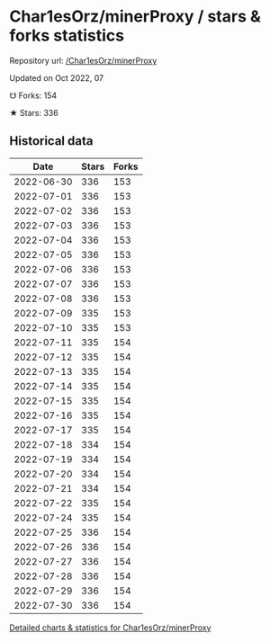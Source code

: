 # Char1esOrz/minerProxy / stars & forks statistics

Repository url: [/Char1esOrz/minerProxy](https://github.com/Char1esOrz/minerProxy)

Updated on Oct 2022, 07

☋ Forks: 154

★ Stars: 336

## Historical data
| Date | Stars | Forks |
|------|-------|-------|
| 2022-06-30 | 336 | 153 | 
| 2022-07-01 | 336 | 153 | 
| 2022-07-02 | 336 | 153 | 
| 2022-07-03 | 336 | 153 | 
| 2022-07-04 | 336 | 153 | 
| 2022-07-05 | 336 | 153 | 
| 2022-07-06 | 336 | 153 | 
| 2022-07-07 | 336 | 153 | 
| 2022-07-08 | 336 | 153 | 
| 2022-07-09 | 335 | 153 | 
| 2022-07-10 | 335 | 153 | 
| 2022-07-11 | 335 | 154 | 
| 2022-07-12 | 335 | 154 | 
| 2022-07-13 | 335 | 154 | 
| 2022-07-14 | 335 | 154 | 
| 2022-07-15 | 335 | 154 | 
| 2022-07-16 | 335 | 154 | 
| 2022-07-17 | 335 | 154 | 
| 2022-07-18 | 334 | 154 | 
| 2022-07-19 | 334 | 154 | 
| 2022-07-20 | 334 | 154 | 
| 2022-07-21 | 334 | 154 | 
| 2022-07-22 | 335 | 154 | 
| 2022-07-24 | 335 | 154 | 
| 2022-07-25 | 336 | 154 | 
| 2022-07-26 | 336 | 154 | 
| 2022-07-27 | 336 | 154 | 
| 2022-07-28 | 336 | 154 | 
| 2022-07-29 | 336 | 154 | 
| 2022-07-30 | 336 | 154 | 


[Detailed charts & statistics for Char1esOrz/minerProxy](https://reviewgithub.com/rep/Char1esOrz/minerProxy)
